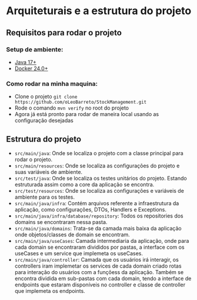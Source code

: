 # Arquiteturais e a estrutura do projeto

## Requisitos para rodar o projeto

### Setup de ambiente:

- [Java 17+](https://www.oracle.com/java/technologies/javase/jdk17-archive-downloads.html)
- [Docker 24.0+](https://docs.docker.com/get-docker/)

### Como rodar na minha maquina:

- Clone o projeto `git clone https://github.com/oLeoBarreto/StockManagement.git`
- Rode o comando `mvn verify` no root do projeto
- Agora já está pronto para rodar de maneira local usando as configuração desejadas
## Estrutura do projeto

- `src/main/java`: Onde se localiza o projeto com a classe principal para rodar o projeto.
- `src/main/resources`: Onde se localiza as configurações do projeto e suas variáveis de ambiente.
- `src/test/java`: Onde se localiza os testes unitários do projeto. Estando estruturada assim como a core da aplicação se encontra.
- `src/test/resources`: Onde se localiza as configurações e variáveis de ambiente para os testes.
- `src/main/java/infra`: Contém arquivos referente a infraestrutura da aplicação, como configurações, DTOs, Handlers e Exceptions.
- `src/main/java/infra/database/repository`: Todos os repositories dos domains se encontraram nessa pasta.
- `src/main/java/domains`: Trata-se da camada mais baixa da aplicação onde objetos/classes de domain se encontram.
- `src/main/java/useCases`: Camada intermediaria da aplicação, onde para cada domain se encontraram divididos por pastas, a interface com os useCases e um service que implemeta os useCases.
- `src/main/java/controller`: Camada que os usuários irá interagir, os controllers iram implemetar os services de cada domain criado rotas para interação do usuários com a funçõess da aplicação. Também se encontra dividida em sub-pastas com cada domain, tendo a interface de endpoints que estaram disponíveis no controller e classe de controller que implemeta os endpoints.
